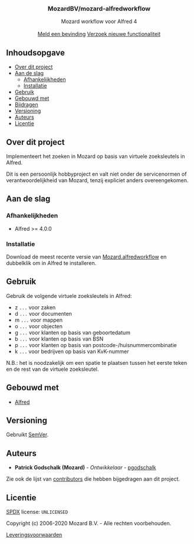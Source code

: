 <!-- PROJECT SHIELDS -->

<!-- PROJECT LOGO -->
<!-- markdownlint-disable MD033 -->
<br />
<p align="center" style="text-align: center;">
  <h3 style="text-align: center;" align="center">MozardBV/mozard-alfredworkflow</h3>
  <p style="text-align: center;" align="center">
  <span>Mozard workflow voor Alfred 4</span>
  <br /><br />
  <a href="https://intranet.mozard.nl/mozard/!suite09.scherm1089?mWfr=367">Meld een bevinding</a>
  <a href="https://intranet.mozard.nl/mozard/!suite09.scherm1089?mWfr=604&mDdv=990842">Verzoek nieuwe functionaliteit</a>
  </p>
</p>
<!-- markdownlint-enable MD033 -->

<!-- INHOUDSOPGAVE -->

<!-- markdownlint-disable MD041 -->

## Inhoudsopgave

- [Over dit project](#over-dit-project)
- [Aan de slag](#aan-de-slag)
  - [Afhankelijkheden](#afhankelijkheden)
  - [Installatie](#installatie)
- [Gebruik](#gebruik)
- [Gebouwd met](#gebouwd-met)
- [Bijdragen](#bijdragen)
- [Versioning](#versioning)
- [Auteurs](#auteurs)
- [Licentie](#licentie)

## Over dit project

Implementeert het zoeken in Mozard op basis van virtuele zoeksleutels in Alfred.

Dit is een persoonlijk hobbyproject en valt niet onder de servicenormen of verantwoordelijkheid van Mozard, tenzij expliciet anders overeengekomen.

## Aan de slag

### Afhankelijkheden

- Alfred >= 4.0.0

### Installatie

Download de meest recente versie van [Mozard.alfredworkflow](https://gitlab.com/MozardBV/mozard-alfredworkflow/-/raw/master/Mozard.alfredworkflow) en dubbelklik om in Alfred te installeren.

## Gebruik

Gebruik de volgende virtuele zoeksleutels in Alfred:

- z `...` voor zaken
- d `...` voor documenten
- m `...` voor mappen
- o `...` voor objecten
- g `...` voor klanten op basis van geboortedatum
- b `...` voor klanten op basis van BSN
- p `...` voor klanten op basis van postcode-/huisnummercombinatie
- k `...` voor bedrijven op basis van KvK-nummer

N.B.: het is noodzakelijk om een spatie te plaatsen tussen het eerste teken en de rest van de virtuele zoeksleutel.

## Gebouwd met

- [Alfred](https://www.alfredapp.com)

## Versioning

Gebruikt [SemVer](https://semver.org).

## Auteurs

- **Patrick Godschalk (Mozard)** - _Ontwikkelaar_ - [pgodschalk](https://gitlab.com/pgodschalk)

Zie ook de lijst van [contributors](https://gitlab.com/mozardbv/mozard-alfredworkflow/-/graphs/master) die hebben bijgedragen aan dit project.

## Licentie

[SPDX](https://spdx.org/licenses/) license: `UNLICENSED`

Copyright (c) 2006-2020 Mozard B.V. - Alle rechten voorbehouden.

[Leveringsvoorwaarden](https://www.mozard.nl/mozard/!suite86.scherm0325?mPag=204&mLok=1)
